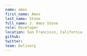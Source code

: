 ```yaml
---
name: amos
first_name: Amos
last_name: Stone
full_name: J. Amos Stone
role: Developer
location: San Francisco, California
github: 
twitter:
team: Delivery
---
```

